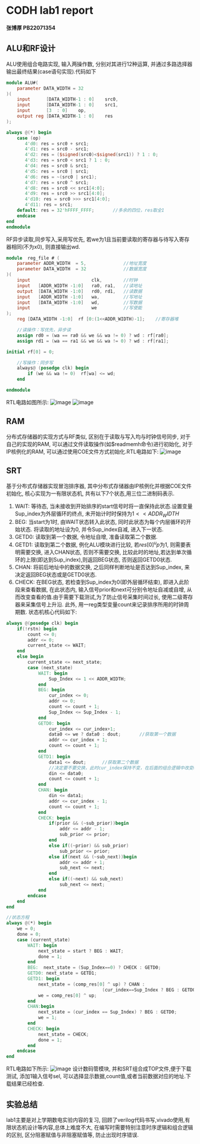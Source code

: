 # CODH lab1 report

**张博厚 PB22071354**

## ALU和RF设计
ALU使用组合电路实现, 输入两操作数, 分别对其进行12种运算, 并通过多路选择器输出最终结果(case语句实现).代码如下
```verilog
module ALU#(
    parameter DATA_WIDTH = 32
)(
    input      [DATA_WIDTH-1 : 0]    src0,
    input      [DATA_WIDTH-1 : 0]    src1,
    input      [3  : 0]    op,
    output reg [DATA_WIDTH-1 : 0]    res
);

always @(*) begin
    case (op)
       4'd0: res = src0 + src1;
       4'd1: res = src0 - src1;
       4'd2: res = ($signed(src0)<$signed(src1)) ? 1 : 0;
       4'd3: res = src0 < src1 ? 1 : 0;
       4'd4: res = src0 & src1;
       4'd5: res = src0 | src1;
       4'd6: res = ~(src0 | src1);
       4'd7: res = src0 ^ src1;
       4'd8: res = src0 << src1[4:0];
       4'd9: res = src0 >> src1[4:0];
       4'd10: res = src0 >>> src1[4:0];
       4'd11: res = src1;
    default: res = 32'hFFFF_FFFF;       //多余的四位，res取全1
    endcase
end
endmodule
```
RF异步读取,同步写入,采用写优先, 若we为1且当前要读取的寄存器与待写入寄存器相同(不为x0), 则直接输出wd.
```verilog
module  reg_file # (
    parameter ADDR_WIDTH  = 5,              //地址宽度
    parameter DATA_WIDTH  = 32              //数据宽度
)(
    input                       clk,        //时钟
    input   [ADDR_WIDTH -1:0]   ra0, ra1,   //读地址
    output  [DATA_WIDTH -1:0]   rd0, rd1,   //读数据
    input   [ADDR_WIDTH -1:0]   wa,         //写地址
    input   [DATA_WIDTH -1:0]   wd,         //写数据
    input                       we          //写使能
);
    reg [DATA_WIDTH -1:0]  rf [0:(1<<ADDR_WIDTH)-1];    //寄存器堆

    //读操作：写优先，异步读
    assign rd0 = (wa == ra0 && we && wa != 0) ? wd : rf[ra0];   
    assign rd1 = (wa == ra1 && we && wa != 0) ? wd : rf[ra1];

initial rf[0] = 0;

    //写操作：同步写
    always@ (posedge clk) begin
        if (we && wa != 0)  rf[wa] <= wd;
    end

endmodule
``` 
RTL电路如图所示:
![image](../figs/ALU_RTL.png)
![image](../figs/RF_RTL.png)

## RAM
分布式存储器的实现方式与RF类似, 区别在于读取与写入均与时钟信号同步, 对于自己的实现的RAM, 可以通过文件读取操作(如$readmemh命令)进行初始化, 对于IP核例化的RAM, 可以通过使用COE文件方式初始化.RTL电路如下:
![image](../figs/RAM_RTL.png)

## SRT
基于分布式存储器实现冒泡排序器, 其中分布式存储器由IP核例化并根据COE文件初始化, 核心实现为一有限状态机, 共有以下7个状态,用三位二进制码表示.
1. WAIT: 等待态, 当未接收到开始排序的start信号时将一直保持此状态.设置变量Sup_index为外层循环的终点, 未开始计时时保持为$1<<ADDR_WIDTH$
2. BEG: 当start为1时, 由WAIT状态转入此状态, 同时此状态为每个内层循环的开始状态. 将读取的地址设为0, 并令Sup_index自减, 进入下一状态.
3. GETD0: 读取到第一个数据, 令地址自增, 准备读取第二个数据.
4. GETD1: 读取到第二个数据, 例化ALU模块进行比较, 若$res[0] ^ up$为1, 则需要表明需要交换, 进入CHAN状态, 否则不需要交换, 比较此时的地址,若达到单次循环的上限(即达到Sup_index),则返回BEG状态, 否则返回GETD0状态.
5. CHAN: 将前后地址中的数据交换, 之后同样判断地址是否达到Sup_index, 来决定返回BEG状态或是GETD0状态.
6. CHECK: 在BEG状态, 若检查到Sup_index为0(即外层循环结束), 即进入此阶段来查看数据, 在此状态内, 输入信号prior和next可分别令地址自减或自增, 从而改变查看的值.由于需要下载测试,为了防止信号采集时间过长, 使用二级寄存器来采集信号上升沿.
此外, 用一reg类型变量count来记录排序所用的时钟周期数.
状态机核心代码如下:
```verilog
always @(posedge clk) begin
    if(!rstn) begin
        count <= 0;
        addr <= 0;
        current_state <= WAIT;
    end
    else begin
        current_state <= next_state;
        case (next_state)
            WAIT: begin 
                Sup_Index <= 1 << ADDR_WIDTH;
            end
            BEG: begin
                cur_index <= 0;
                addr <= 0; 
                count <= count + 1;
                Sup_Index <= Sup_Index - 1;
            end
            GETD0: begin
                cur_index <= cur_index+1;
                data0 <= we ? data0 : dout;       //获取第一个数据
                addr <= cur_index + 1;
                count <= count + 1;
            end
            GETD1: begin
                data1 <= dout;      //获取第二个数据
                //决定要不要交换，此时cur_index保持不变，在后面的组合逻辑中改变we的值
                din <= data0;
                count <= count + 1;
            end
            CHAN: begin
                din <= data1;
                addr <= cur_index - 1;
                count <= count + 1;
            end
            CHECK: begin
                if(prior && (~sub_prior))begin
                    addr <= addr - 1;
                    sub_prior <= prior;
                end
                else if((~prior) && sub_prior)
                    sub_prior <= prior;
                else if(next && (~sub_next))begin
                    addr <= addr + 1;
                    sub_next <= next;
                end
                else if((~next) && sub_next)
                    sub_next <= next;
            end    
        endcase
    end
end

//状态方程
always @(*) begin
    we = 0;
    done = 0;
    case (current_state)
        WAIT: begin
            next_state = start ? BEG : WAIT;
            done = 1;
        end
        BEG:  next_state = (Sup_Index==0) ? CHECK : GETD0;
        GETD0: next_state = GETD1;
        GETD1: begin
            next_state = (comp_res[0] ^ up) ? CHAN : 
                                    (cur_index==Sup_Index ? BEG : GETD0);
            we = comp_res[0] ^ up;
        end
        CHAN:begin
            next_state = (cur_index == Sup_Index) ? BEG : GETD0;
            we = 1;
        end
        CHECK: begin 
            next_state = CHECK;
            done = 1;
        end
    endcase
end
```
RTL电路如下所示:
![image](../figs/SRT_RTL.png)
设计数码管模块, 并和SRT组合成TOP文件,便于下载测试, 添加1输入信号sel, 可以选择显示数据,count值,或者当前数据对应的地址.下载结果已经检查.

## 实验总结
lab1主要是对上学期数电实验内容的复习, 回顾了verilog代码书写,vivado使用,有限状态机设计等内容,总体上难度不大, 在编写时需要特别注意时序逻辑和组合逻辑的区别, 区分阻塞赋值与非阻塞赋值等, 防止出现时序错误.